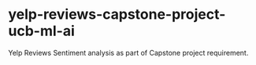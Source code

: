 # yelp-reviews-capstone-project-ucb-ml-ai
Yelp Reviews Sentiment analysis as part of Capstone project requirement.
